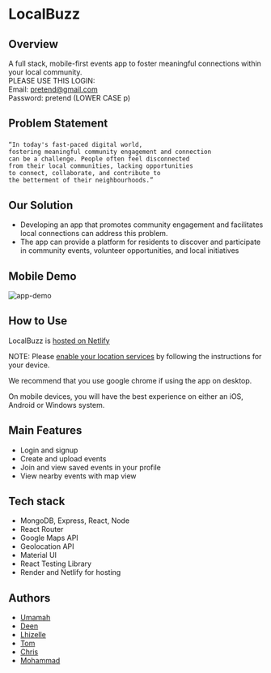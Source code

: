 # LocalBuzz

## Overview

A full stack, mobile-first events app to foster meaningful connections within your local community.
<br>
PLEASE USE THIS LOGIN:
<br>
Email: pretend@gmail.com
<br>
Password: pretend (LOWER CASE p)

## Problem Statement

###

```
“In today's fast-paced digital world,
fostering meaningful community engagement and connection
can be a challenge. People often feel disconnected
from their local communities, lacking opportunities
to connect, collaborate, and contribute to
the betterment of their neighbourhoods.”
```

###

## Our Solution

- Developing an app that promotes community engagement and facilitates local connections can address this problem.
- The app can provide a platform for residents to discover and participate in community events, volunteer opportunities, and local initiatives

## Mobile Demo

![app-demo](./LocalBuzz-demo.gif)

## How to Use

LocalBuzz is [hosted on Netlify](https://local-buzz.netlify.app)

NOTE: Please [enable your location services](https://docs.buddypunch.com/en/articles/919258-how-to-enable-location-services-for-chrome-safari-edge-and-android-ios-devices-gps-setting) by following the instructions for your device.

We recommend that you use google chrome if using the app on desktop.

On mobile devices, you will have the best experience on either an iOS, Android or Windows system.

## Main Features

- Login and signup
- Create and upload events
- Join and view saved events in your profile
- View nearby events with map view

## Tech stack

- MongoDB, Express, React, Node
- React Router
- Google Maps API
- Geolocation API
- Material UI
- React Testing Library
- Render and Netlify for hosting

## Authors

- [Umamah](https://github.com/UmamahBegg)
- [Deen](https://github.com/Deen-q)
- [Lhizelle](https://github.com/Lhizelle)
- [Tom](https://github.com/hroarr28)
- [Chris](https://github.com/ChrisKnowles53)
- [Mohammad](https://github.com/mz0121coder)

